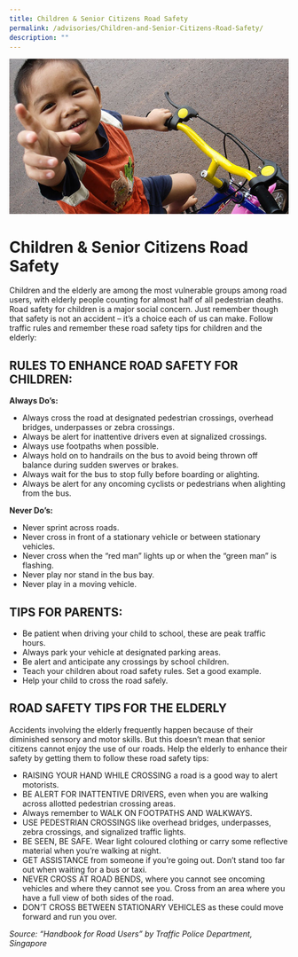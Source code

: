 ```yaml
---
title: Children & Senior Citizens Road Safety
permalink: /advisories/Children-and-Senior-Citizens-Road-Safety/
description: ""
---
```

![](/images/children.jpg)

Children & Senior Citizens Road Safety
======================================

Children and the elderly are among the most vulnerable groups among road users, with elderly people counting for almost half of all pedestrian deaths. Road safety for children is a major social concern. Just remember though that safety is not an accident – it’s a choice each of us can make. Follow traffic rules and remember these road safety tips for children and the elderly:

RULES TO ENHANCE ROAD SAFETY FOR CHILDREN:
------------------------------------------

**Always Do’s:**

*   Always cross the road at designated pedestrian crossings, overhead bridges, underpasses or zebra crossings.
*   Always be alert for inattentive drivers even at signalized crossings.
*   Always use footpaths when possible.
*   Always hold on to handrails on the bus to avoid being thrown off balance during sudden swerves or brakes.
*   Always wait for the bus to stop fully before boarding or alighting.
*   Always be alert for any oncoming cyclists or pedestrians when alighting from the bus.

**Never Do’s:**

*   Never sprint across roads.
*   Never cross in front of a stationary vehicle or between stationary vehicles.
*   Never cross when the “red man” lights up or when the “green man” is flashing.
*   Never play nor stand in the bus bay.
*   Never play in a moving vehicle.

TIPS FOR PARENTS:
-----------------

*   Be patient when driving your child to school, these are peak traffic hours.
*   Always park your vehicle at designated parking areas.
*   Be alert and anticipate any crossings by school children.
*   Teach your children about road safety rules. Set a good example.
*   Help your child to cross the road safely.

ROAD SAFETY TIPS FOR THE ELDERLY
--------------------------------

Accidents involving the elderly frequently happen because of their diminished sensory and motor skills. But this doesn’t mean that senior citizens cannot enjoy the use of our roads. Help the elderly to enhance their safety by getting them to follow these road safety tips:

*   RAISING YOUR HAND WHILE CROSSING a road is a good way to alert motorists.
*   BE ALERT FOR INATTENTIVE DRIVERS, even when you are walking across allotted pedestrian crossing areas.
*   Always remember to WALK ON FOOTPATHS AND WALKWAYS.
*   USE PEDESTRIAN CROSSINGS like overhead bridges, underpasses, zebra crossings, and signalized traffic lights.
*   BE SEEN, BE SAFE. Wear light coloured clothing or carry some reflective material when you’re walking at night.
*   GET ASSISTANCE from someone if you’re going out. Don’t stand too far out when waiting for a bus or taxi.
*   NEVER CROSS AT ROAD BENDS, where you cannot see oncoming vehicles and where they cannot see you. Cross from an area where you have a full view of both sides of the road.
*   DON’T CROSS BETWEEN STATIONARY VEHICLES as these could move forward and run you over.

_Source: “Handbook for Road Users” by Traffic Police Department, Singapore_